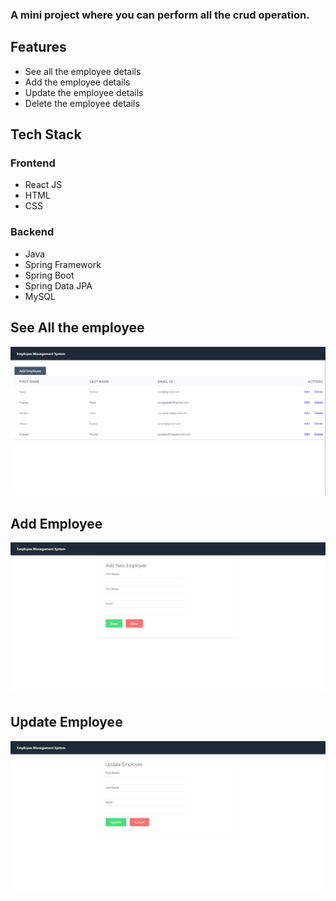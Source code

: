 ### A mini project where you can perform all the crud operation.

## Features
* See all the employee details
* Add the employee details
* Update the employee details
* Delete the employee details

## Tech Stack

### Frontend

* React JS
* HTML
* CSS

### Backend

* Java
* Spring Framework
* Spring Boot
* Spring Data JPA
* MySQL


## See All the employee
![Employee](https://github.com/suraj-996/mini-full-stack-project/blob/main/employee-management-system/images/all.png)


## Add Employee
![Employee](https://github.com/suraj-996/mini-full-stack-project/blob/main/employee-management-system/images/add.png)


## Update Employee
![Employee](https://github.com/suraj-996/mini-full-stack-project/blob/main/employee-management-system/images/update.png)
